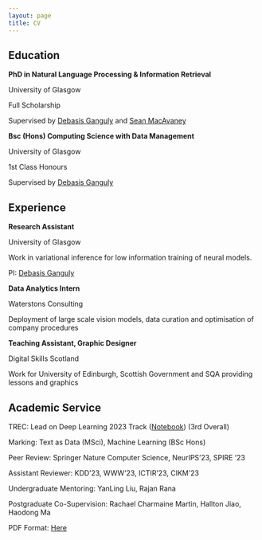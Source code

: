 ```yaml
---
layout: page
title: CV
---
```


<h2>Education</h2>

<b>PhD in Natural Language Processing & Information Retrieval</b>

University of Glasgow 

Full Scholarship

Supervised by <a href="https://gdebasis.github.io/">Debasis Ganguly</a> and <a href="https://macavaney.us/">Sean MacAvaney</a>

<b>Bsc (Hons) Computing Science with Data Management</b>

University of Glasgow 

1st Class Honours

Supervised by <a href="https://gdebasis.github.io/">Debasis Ganguly</a>

<h2>Experience</h2>

<b>Research Assistant</b>

University of Glasgow 

Work in variational inference for low information training of neural models.

PI: <a href="https://gdebasis.github.io/">Debasis Ganguly</a>

<b>Data Analytics Intern</b>

Waterstons Consulting 

Deployment of large scale vision models, data curation and optimisation of company procedures

<b>Teaching Assistant, Graphic Designer</b>

Digital Skills Scotland

Work for University of Edinburgh, Scottish Government and SQA providing lessons and graphics

<h2>Academic Service</h2>

TREC: Lead on Deep Learning 2023 Track (<a href='https://parry-parry.github.io/assets/pdf/dl23.pdf'>Notebook</a>) (3rd Overall)

Marking: Text as Data (MSci), Machine Learning (BSc Hons)

Peer Review: Springer Nature Computer Science, NeurIPS’23, SPIRE ’23

Assistant Reviewer: KDD’23, WWW’23, ICTIR’23, CIKM’23

Undergraduate Mentoring: YanLing Liu, Rajan Rana

Postgraduate Co-Supervision: Rachael Charmaine Martin, Hallton Jiao, Haodong Ma


PDF Format: <a href='https://parry-parry.github.io/assets/pdf/cv.pdf'>Here</a>